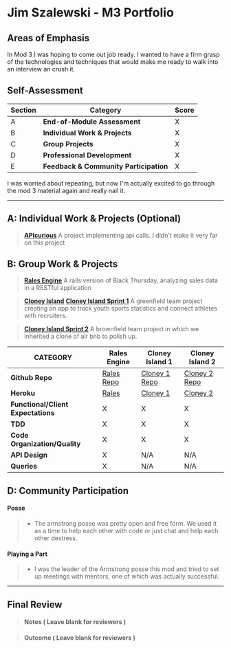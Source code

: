 # Jim Szalewski - M3 Portfolio

## Areas of Emphasis

In Mod 3 I was hoping to come out job ready. I wanted to have a firm grasp of the technologies and techniques that would make me ready to walk into an interview an crush it. 

## Self-Assessment

| Section | Category | Score |
| --- | ----- | --- |
| A | **End-of-Module Assessment** | X |
| B | **Individual Work & Projects** | X |
| C | **Group Projects** | X |
| D | **Professional Development** | X |
| E | **Feedback & Community Participation** | X |

I was worried about repeating, but now I'm actually excited to go through the mod 3 material again and really nail it. 

-----------------------

## A: Individual Work & Projects (Optional)

> **[APIcurious](http://backend.turing.io/module3/projects/apicurious)**
A project implementing api calls. I didn't make it very far on this project

## B: Group Work & Projects

> **[Rales Engine](https://github.com/jimszalew/rails_engine)** 
A rails version of Black Thursday, analyzing sales data in a RESTful application

> **[Cloney Island](http://backend.turing.io/module3/projects/cloney_island/cloney_island)**
> **[Cloney Island Sprint 1](https://github.com/mdevoe12/youth_sports)** 
A greenfield team project creating an app to track youth sports statistics and connect athletes with recruiters.

> **[Cloney Island Sprint 2](https://github.com/JF-Lalonde/cloney_island_airbnb)** 
A brownfield team project in which we inherited a clone of air bnb to polish up.

| CATEGORY | Rales Engine | Cloney Island 1 | Cloney Island 2 |
| --- | --- | --- | --- |
| **Github Repo** | [Rales Repo](https://) | [Cloney 1 Repo](https://) | [Cloney 2 Repo](https://) |
| **Heroku** | [Rales](https://) | [Cloney 1](https://) | [Cloney 2](https://) |
| **Functional/Client Expectations** | X | X | X |
| **TDD** | X | X | X |
| **Code Organization/Quality** | X | X | X |
| **API Design** | X | N/A | N/A |
| **Queries** | X | N/A | N/A |

## D: Community Participation

#### **Posse**
  >* The armstrong posse was pretty open and free form. We used it as a time to help each other with code or just chat and help each other destress.
 
#### **Playing a Part**

>* I was the leader of the Armstrong posse this mod and tried to set up meetings with mentors, one of which was actually successful.

------------------

## Final Review

> #### Notes ( Leave blank for reviewers )

> #### Outcome ( Leave blank for reviewers )

